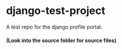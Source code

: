 # django-test-project
A test repo for the django profile portal.
#### (Look into the source folder for source files)
